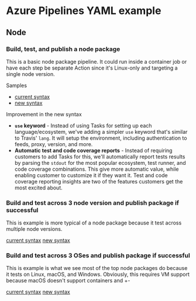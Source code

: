 # Azure Pipelines YAML example



## Node
### Build, test, and publish a node package
This is a basic node package pipeline. It could run inside a container job or have each step be separate Action since it's Linux-only and targeting a single node version.

Samples
* [current syntax](build-test-publish-node-old.yml) 
* [new syntax](build-test-publish-node-new.yml)

Improvement in the new syntax
* **`use` keyword** - Instead of using Tasks for setting up each language/ecosystem, we've adding a simpler `use` keyword that's similar to Travis' `lang`. It will setup the environment, including authentication to feeds, proxy, version, and more.
* **Automatic test and code coverage reports** - Instead of requiring customers to add Tasks for this, we'll automatically report tests results by parsing the `stdout` for the most popular ecosystem, test runner, and code coverage combinations. This give more automatic value, while enabling customer to customize it if they want it. Test and code coverage reporting insights are two of the features customers get the most excited about.

### Build and test across 3 node version and publish package if successful
This is example is more typical of a node package because it test across multiple node versions.

[current syntax](build-test-publish-node-matrix-old.yml)
[new syntax](build-test-publish-node-matrix-new.yml)



### Build and test across 3 OSes and publish package if successful
This is example is what we see most of the top node packages do because it tests on Linux, macOS, and Windows. Obviously, this requires VM support because macOS doesn't support containers and 
+-

[current syntax](build-test-publish-node-matrix-old.yml)
[new syntax](build-test-publish-node-matrix-new.yml)